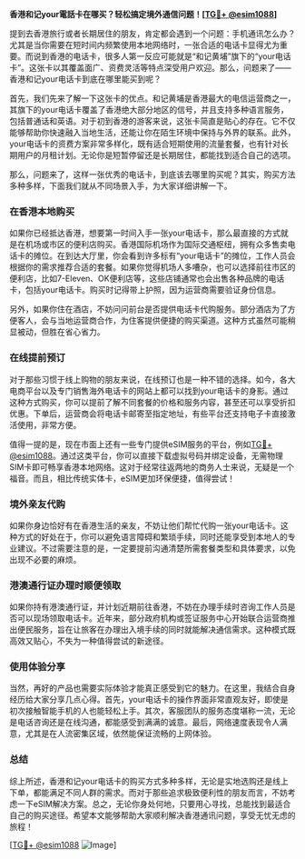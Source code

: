 **香港和记your電話卡在哪买？轻松搞定境外通信问题！[[TG💪+ @esim1088](https://t.me/s/esim1088)]**

提到去香港旅行或者长期居住的朋友，肯定都会遇到一个问题：手机通讯怎么办？尤其是当你需要在短时间内频繁使用本地网络时，一张合适的电话卡显得尤为重要。而说到香港的电话卡，很多人第一反应可能就是“和记黄埔”旗下的“your电话卡”。这张卡以其覆盖面广、资费灵活等特点深受用户欢迎。那么，问题来了——香港和记your电话卡到底在哪里能买到呢？

首先，我们先来了解一下这张卡的优点。和记黄埔是香港最大的电信运营商之一，其旗下的your电话卡覆盖了香港绝大部分地区的信号，并且支持多种语言服务，包括普通话和英语。对于初到香港的游客来说，这张卡简直是贴心的存在。它不仅能够帮助你快速融入当地生活，还能让你在陌生环境中保持与外界的联系。此外，your电话卡的资费方案非常多样化，既有适合短期使用的流量套餐，也有针对长期用户的月租计划。无论你是短暂停留还是长期居住，都能找到适合自己的选项。

那么，问题来了，这样一张优秀的电话卡，到底该去哪里购买呢？其实，购买方法多种多样，下面我们就从不同场景入手，为大家详细讲解一下。

### 在香港本地购买

如果你已经抵达香港，想要第一时间入手一张your电话卡，那么最直接的方式就是在机场或市区的便利店购买。香港国际机场作为国际交通枢纽，拥有众多售卖电话卡的摊位。在到达大厅里，你会看到许多标有“your电话卡”的摊位，工作人员会根据你的需求推荐合适的套餐。如果你觉得机场人多嘈杂，也可以选择前往市区的便利店，比如7-Eleven、OK便利店等，这些店铺通常也会出售各种品牌的电话卡，包括your电话卡。购买时记得带上护照，因为运营商需要验证身份信息。

另外，如果你住在酒店，不妨问问前台是否提供电话卡代购服务。部分酒店为了方便客人，会与当地运营商合作，为住客提供便捷的购买渠道。这种方式虽然可能稍显被动，但胜在省心省力。

### 在线提前预订

对于那些习惯于线上购物的朋友来说，在线预订也是一种不错的选择。如今，各大电商平台以及专门销售海外电话卡的网站上都可以找到your电话卡的身影。通过这种方式购买，你可以提前了解不同套餐的价格和服务内容，甚至还可以享受折扣优惠。下单后，运营商会将电话卡邮寄至指定地址，有些平台还支持电子卡直接激活使用，非常方便。

值得一提的是，现在市面上还有一些专门提供eSIM服务的平台，例如[TG💪+ @esim1088](https://t.me/s/esim1088)。通过这类平台，你可以直接下载虚拟号码并绑定设备，无需物理SIM卡即可畅享香港本地网络。这对于经常往返两地的商务人士来说，无疑是一个福音。而且，相比传统实体卡，eSIM更加环保便捷，值得尝试！

### 境外亲友代购

如果你身边恰好有在香港生活的亲友，不妨让他们帮忙代购一张your电话卡。这种方式的好处在于，你可以避免语言障碍和繁琐手续，同时还能享受到本地人的专业建议。不过需要注意的是，一定要提前沟通清楚所需套餐类型和具体要求，以免出现不必要的麻烦。

### 港澳通行证办理时顺便领取

如果你持有港澳通行证，并计划近期前往香港，不妨在办理手续时咨询工作人员是否可以现场领取电话卡。近年来，部分政府机构或签证服务中心开始联合运营商推出便民服务，旨在让旅客在办理出入境手续的同时就能解决通信需求。这种模式既高效又贴心，不失为一种值得尝试的新途径。

### 使用体验分享

当然，再好的产品也需要实际体验才能真正感受到它的魅力。在这里，我结合自身经历给大家分享几点心得。首先，your电话卡的操作界面非常直观友好，即使是初次接触智能手机的人也能轻松上手。其次，客服团队的服务态度堪称一流，无论是电话咨询还是在线沟通，都能感受到满满的诚意。最后，网络速度表现令人满意，尤其是在人流密集区域，依然能保证流畅的上网体验。

### 总结

综上所述，香港和记your电话卡的购买方式多种多样，无论是实地选购还是线上下单，都能满足不同人群的需求。而对于那些追求极致便利性的朋友而言，不妨考虑一下eSIM解决方案。总之，无论你身处何地，只要用心寻找，总能找到最适合自己的购买途径。希望本文能够帮助大家顺利解决香港通讯问题，享受无忧无虑的旅程！

[[TG💪+ @esim1088](https://t.me/s/esim1088) ![Image](https://i.postimg.cc/4NQfJmqS/Snipaste-2025-05-13-00-14-12.png)]
